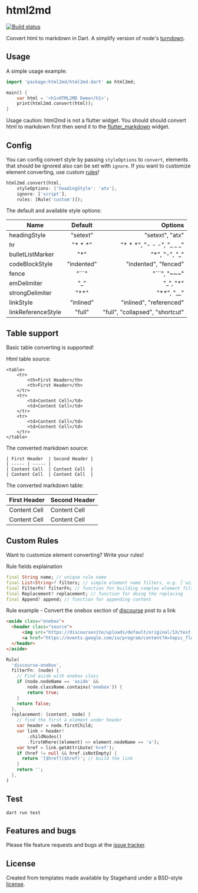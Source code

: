 # html2md

[![Build status](https://travis-ci.org/jarontai/html2md.svg)](https://travis-ci.org/jarontai/html2md)

Convert html to markdown in Dart. A simplify version of node's [turndown](https://github.com/domchristie/turndown).

## Usage

A simple usage example:

~~~dart
import 'package:html2md/html2md.dart' as html2md;

main() {
    var html = '<h1>HTML2MD Demo</h1>';
    print(html2md.convert(html));
}
~~~

Usage caution: html2md is not a flutter widget. You should should convert html to markdown first then send it to the [flutter_markdown](https://pub.dev/packages/flutter_markdown) widget.

## Config

You can config convert style by passing `styleOptions` to `convert`, elements that should be ignored also can be set with `ignore`. If you want to customize element converting, use custom [rules](#custom-rules)!

~~~dart
html2md.convert(html,
    styleOptions: {'headingStyle': 'atx'},
    ignore: ['script'],
    rules: [Rule('custom')]);
~~~

The default and available style options:

| Name        | Default           | Options  |
| ------------- |:-------------:| -----:|
| headingStyle      | "setext" | "setext", "atx" |
| hr      | "* * *" | "* * *", "- - -", "_ _ _" |
| bulletListMarker      | "*" | "*", "-", "_" |
| codeBlockStyle      | "indented" | "indented", "fenced" |
| fence      | "\`\`\`" | "\`\`\`", "~~~" |
| emDelimiter      | "_" | "_", "*" |
| strongDelimiter      | "**" | "**", "__" |
| linkStyle      | "inlined" | "inlined", "referenced" |
| linkReferenceStyle      | "full" | "full", "collapsed", "shortcut" |

## Table support

Basic table converting is supported! 

Html table source:

    <table>
        <tr>
            <th>First Header</th>
            <th>First Header</th> 
        </tr>
        <tr>
            <td>Content Cell</td>
            <td>Content Cell</td>
        </tr>
        <tr>
            <td>Content Cell</td>
            <td>Content Cell</td>
        </tr>
    </table>

The converted markdown source:

    | First Header  | Second Header |
    | ----- | ----- |
    | Content Cell  | Content Cell  |
    | Content Cell  | Content Cell  |

The converted markdown table:

| First Header  | Second Header |
| ----- | ----- |
| Content Cell  | Content Cell  |
| Content Cell  | Content Cell  |

## Custom Rules

Want to customize element converting? Write your rules!

Rule fields explaination

~~~dart
final String name; // unique rule name
final List<String>? filters; // simple element name filters, e.g. ['aside']
final FilterFn? filterFn; // function for building complex element filter logic
final Replacement? replacement; // function for doing the replacing
final Append? append; // function for appending content
~~~

Rule example - Convert the onebox section of [discourse](https://www.discourse.org/) post to a link

~~~html
<aside class="onebox">
  <header class="source">
      <img src="https://discoursesite/uploads/default/original/1X/test.png" class="site-icon" width="32" height="32">
      <a href="https://events.google.com/io/program/content?4=topic_flutter&amp;lng=zh-CN" target="_blank" rel="noopener">Google I/O 2021</a>
  </header>
</aside>
~~~

~~~dart
Rule(
  'discourse-onebox',
  filterFn: (node) {
    // Find aside with onebox class
    if (node.nodeName == 'aside' &&
        node.className.contains('onebox')) {
        return true;
    }
    return false;
  },
  replacement: (content, node) {
    // find the first a element under header
    var header = node.firstChild;
    var link = header!
        .childNodes()
        .firstWhere((element) => element.nodeName == 'a');
    var href = link.getAttribute('href');
    if (href != null && href.isNotEmpty) {
      return '[$href]($href)'; // build the link
    }
    return '';
  },
)
~~~

## Test

    dart run test

## Features and bugs

Please file feature requests and bugs at the [issue tracker][tracker].

[tracker]: https://github.com/jarontai/html2md/issues

## License
Created from templates made available by Stagehand under a BSD-style
[license](https://github.com/jarontai/html2md/blob/master/LICENSE).